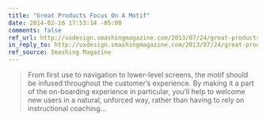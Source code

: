 ```yaml
---
title: "Great Products Focus On A Motif"
date: 2014-02-16 17:53:14 -05:00
comments: false
ref_url: http://uxdesign.smashingmagazine.com/2013/07/24/great-products-focus-on-a-motif/
in_reply_to: http://uxdesign.smashingmagazine.com/2013/07/24/great-products-focus-on-a-motif/
ref_source: Smashing Magazine
---
```


> From first use to navigation to lower-level screens, the motif should be infused throughout the customer’s experience. By making it a part of the on-boarding experience in particular, you’ll help to welcome new users in a natural, unforced way, rather than having to rely on instructional coaching…